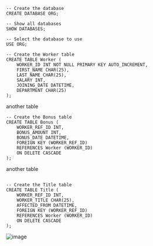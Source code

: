 ```
-- Create the database
CREATE DATABASE ORG;

-- Show all databases
SHOW DATABASES;

-- Select the database to use
USE ORG;

-- Create the Worker table
CREATE TABLE Worker (
    WORKER_ID INT NOT NULL PRIMARY KEY AUTO_INCREMENT,
    FIRST_NAME CHAR(25),
    LAST_NAME CHAR(25),
    SALARY INT,
    JOINING_DATE DATETIME,
    DEPARTMENT CHAR(25)
);

```

another table

```
-- Create the Bonus table
CREATE TABLE Bonus (
    WORKER_REF_ID INT,
    BONUS_AMOUNT INT,
    BONUS_DATE DATETIME,
    FOREIGN KEY (WORKER_REF_ID)
    REFERENCES Worker (WORKER_ID)
    ON DELETE CASCADE
);

```

another table

```

-- Create the Title table
CREATE TABLE Title (
    WORKER_REF_ID INT,
    WORKER_TITLE CHAR(25),
    AFFECTED_FROM DATETIME,
    FOREIGN KEY (WORKER_REF_ID)
    REFERENCES Worker (WORKER_ID)
    ON DELETE CASCADE
);

```

![image](https://github.com/parthmern/dbms/assets/125397720/ce8170c9-5d35-46b7-ad5a-761b6cd550dd)
